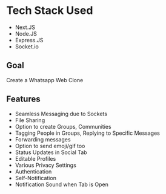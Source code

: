 # Tech Stack Used

-   Next.JS
-   Node.JS
-   Express.JS
-   Socket.io

## Goal

Create a Whatsapp Web Clone

## Features

-   Seamless Messaging due to Sockets
-   File Sharing
-   Option to create Groups, Communities
-   Tagging People in Groups, Replying to Specific Messages
-   Forwarding messages
-   Option to send emoji/gif too
-   Status Updates in Social Tab
-   Editable Profiles
-   Various Privacy Settings
-   Authentication
-   Self-Notification
-   Notification Sound when Tab is Open
